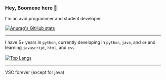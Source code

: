 ### Hey, Boomexe here 👋

I'm an avid programmer and student developer

[![Anurag's GitHub stats](https://github-readme-stats.vercel.app/api?username=Boomexe&theme=dark)](https://github.com/anuraghazra/github-readme-stats)

---
I have 5+ years in `python`, currently developing in `python`, `java`, and `c#` and learning `javascript`, `html`, and `css`.
<br><br>
[![Top Langs](https://github-readme-stats.vercel.app/api/top-langs/?username=Boomexe&theme=dark)](https://github.com/anuraghazra/github-readme-stats)

---

VSC forever (except for java)
